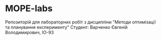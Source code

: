 # MOPE-labs

Репозиторій для лабораторних робіт з дисципліни "Методи оптимізації та планування експерименту"
Студент: Варченко Євгеній Володимирович, ІО-93
